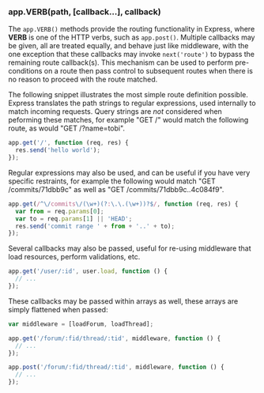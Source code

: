 <h3 id='app.VERB'>app.VERB(path, [callback...], callback)</h3>

The `app.VERB()` methods provide the routing functionality in Express, where <strong>VERB</strong> is one of the HTTP verbs, such as `app.post()`. Multiple callbacks may be given, all are treated equally, and behave just like middleware, with the one exception that these callbacks may invoke `next('route')` to bypass the remaining route callback(s). This mechanism can be used to perform pre-conditions on a route then pass control to subsequent routes when there is no reason to proceed with the route matched.

The following snippet illustrates the most simple route definition possible. Express translates the path strings to regular expressions, used internally to match incoming requests. Query strings are <em>not</em> considered when peforming these matches, for example "GET /" would match the following route, as would "GET /?name=tobi".

```js
app.get('/', function (req, res) {
  res.send('hello world');
});
```

Regular expressions may also be used, and can be useful if you have very specific restraints, for example the following would match "GET /commits/71dbb9c" as well as "GET /commits/71dbb9c..4c084f9".

```js
app.get(/^\/commits\/(\w+)(?:\.\.(\w+))?$/, function (req, res) {
  var from = req.params[0];
  var to = req.params[1] || 'HEAD';
  res.send('commit range ' + from + '..' + to);
});
```

Several callbacks may also be passed, useful for re-using middleware that load resources, perform validations, etc.

```js
app.get('/user/:id', user.load, function () {
  // ...
});
```

These callbacks may be passed within arrays as well, these arrays are simply flattened when passed:

```js
var middleware = [loadForum, loadThread];

app.get('/forum/:fid/thread/:tid', middleware, function () {
  // ...
});

app.post('/forum/:fid/thread/:tid', middleware, function () {
  // ...
});
```
